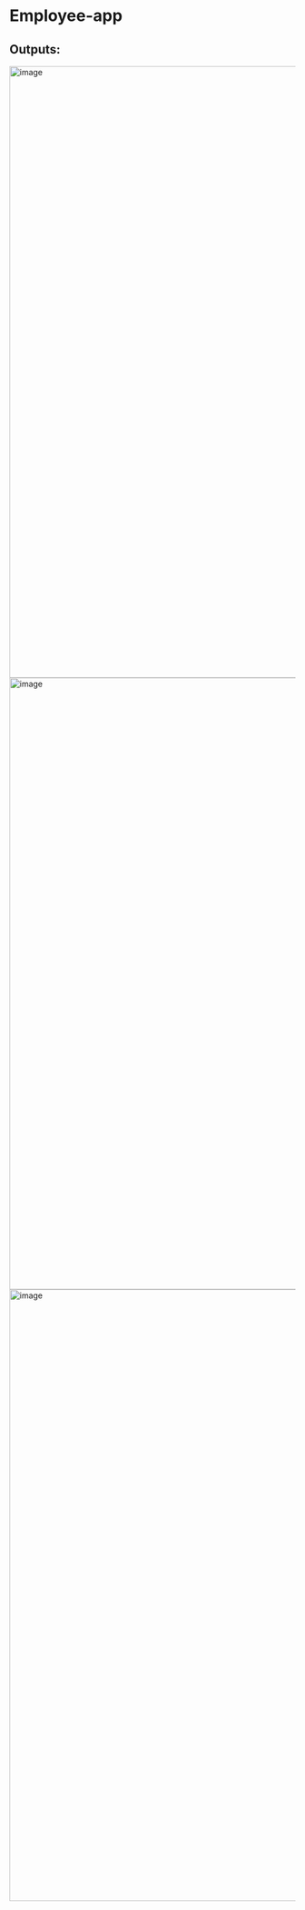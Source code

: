 # Employee-app

## Outputs: 


<img width="1918" height="1078" alt="image" src="https://github.com/user-attachments/assets/d4369c70-1c7f-47ef-a300-70e61a57b7f7" />







<img width="1917" height="1078" alt="image" src="https://github.com/user-attachments/assets/b0b22cfc-88d5-4921-b367-00d744dcded5" />








<img width="1918" height="1078" alt="image" src="https://github.com/user-attachments/assets/3ce96935-b3f4-413d-bb93-1711712a46d7" />
